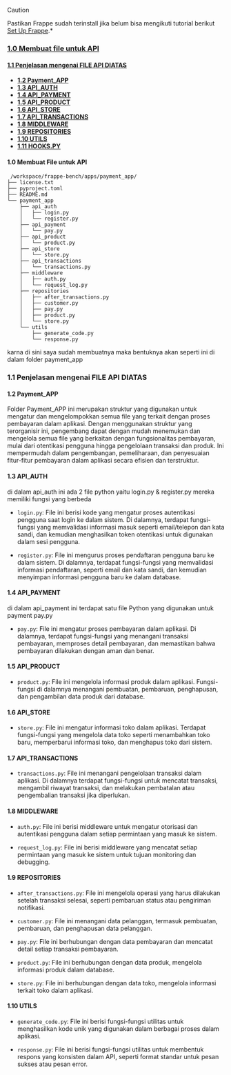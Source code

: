 > [!CAUTION]
> Pastikan Frappe sudah terinstall jika belum bisa mengikuti tutorial berikut [Set Up Frappe](https://github.com/KenkenOC/FOR-SOUNDBOX/tree/main/Set%20Up%20Frappe).*


### [1.0 Membuat file untuk API](#10-membuat-file-untuk-api-1)

#### [1.1 Penjelasan mengenai FILE API DIATAS](#11-penjelasan-mengenai-file-api-diatas-1)
- [**1.2 Payment_APP**](#12-payment_app)
- [**1.3 API_AUTH**](#13-api_auth)
- [**1.4 API_PAYMENT**](#14-api_payment)
- [**1.5 API_PRODUCT**](#15-api_product)
- [**1.6 API_STORE**](#16-api_store)
- [**1.7 API_TRANSACTIONS**](#17-api_transactions)
- [**1.8 MIDDLEWARE**](#18-middleware)
- [**1.9 REPOSITORIES**](#19-repositories)
- [**1.10 UTILS**](#110-utils)
- [**1.11 HOOKS.PY**]()


#### 1.0 Membuat File untuk API 

     /workspace/frappe-bench/apps/payment_app/
    ├── license.txt
    ├── pyproject.toml
    ├── README.md
    └── payment_app
        ├── api_auth
        │   ├── login.py
        │   └── register.py
        ├── api_payment
        │   └── pay.py
        ├── api_product
        │   └── product.py
        ├── api_store
        │   └── store.py
        ├── api_transactions
        │   └── transactions.py
        ├── middleware
        │   ├── auth.py
        │   └── request_log.py
        ├── repositories
        │   ├── after_transactions.py
        │   ├── customer.py
        │   ├── pay.py
        │   ├── product.py
        │   └── store.py
        └── utils
            ├── generate_code.py
            └── response.py

karna di sini saya sudah membuatnya maka bentuknya akan seperti ini di dalam folder payment_app


### 1.1 Penjelasan mengenai FILE API DIATAS

#### 1.2 Payment_APP
Folder Payment_APP ini merupakan struktur yang digunakan untuk mengatur dan mengelompokkan semua file yang terkait dengan proses pembayaran dalam aplikasi. Dengan menggunakan struktur yang terorganisir ini, pengembang dapat dengan mudah menemukan dan mengelola semua file yang berkaitan dengan fungsionalitas pembayaran, mulai dari otentikasi pengguna hingga pengelolaan transaksi dan produk. Ini mempermudah dalam pengembangan, pemeliharaan, dan penyesuaian fitur-fitur pembayaran dalam aplikasi secara efisien dan terstruktur.


#### 1.3 API_AUTH
di dalam api_auth ini ada 2 file python yaitu login.py & register.py mereka memiliki fungsi yang berbeda
     
* `login.py`: File ini berisi kode yang mengatur proses autentikasi pengguna saat login ke dalam sistem. Di dalamnya, terdapat 
fungsi-fungsi yang memvalidasi informasi masuk seperti email/telepon dan kata sandi, dan kemudian menghasilkan token otentikasi untuk digunakan dalam sesi pengguna.
     
* `register.py`: File ini mengurus proses pendaftaran pengguna baru ke dalam sistem. Di dalamnya, terdapat fungsi-fungsi yang memvalidasi informasi pendaftaran, seperti email dan kata sandi, dan kemudian menyimpan informasi pengguna baru ke dalam database.

#### 1.4 API_PAYMENT
di dalam api_payment ini terdapat satu file Python yang digunakan untuk payment pay.py

* `pay.py`: File ini mengatur proses pembayaran dalam aplikasi. Di dalamnya, terdapat fungsi-fungsi yang menangani transaksi pembayaran, memproses detail pembayaran, dan memastikan bahwa pembayaran dilakukan dengan aman dan benar.

#### 1.5 API_PRODUCT
* `product.py`: File ini mengelola informasi produk dalam aplikasi. Fungsi-fungsi di dalamnya menangani pembuatan, pembaruan, penghapusan, dan pengambilan data produk dari database.


#### 1.6 API_STORE 
* `store.py`: File ini mengatur informasi toko dalam aplikasi. Terdapat fungsi-fungsi yang mengelola data toko seperti menambahkan toko baru, memperbarui informasi toko, dan menghapus toko dari sistem.


#### 1.7 API_TRANSACTIONS
* `transactions.py`: File ini menangani pengelolaan transaksi dalam aplikasi. Di dalamnya terdapat fungsi-fungsi untuk mencatat transaksi, mengambil riwayat transaksi, dan melakukan pembatalan atau pengembalian transaksi jika diperlukan.


#### 1.8 MIDDLEWARE
* `auth.py`: File ini berisi middleware untuk mengatur otorisasi dan autentikasi pengguna dalam setiap permintaan yang masuk ke sistem.

* `request_log.py`: File ini berisi middleware yang mencatat setiap permintaan yang masuk ke sistem untuk tujuan monitoring dan debugging.


#### 1.9 REPOSITORIES
* `after_transactions.py`: File ini mengelola operasi yang harus dilakukan setelah transaksi selesai, seperti pembaruan status atau pengiriman notifikasi.

* `customer.py`: File ini menangani data pelanggan, termasuk pembuatan, pembaruan, dan penghapusan data pelanggan.

* `pay.py`: File ini berhubungan dengan data pembayaran dan mencatat detail setiap transaksi pembayaran.

* `product.py`: File ini berhubungan dengan data produk, mengelola informasi produk dalam database.

* `store.py`: File ini berhubungan dengan data toko, mengelola informasi terkait toko dalam aplikasi.

#### 1.10 UTILS
* `generate_code.py`: File ini berisi fungsi-fungsi utilitas untuk menghasilkan kode unik yang digunakan dalam berbagai proses dalam aplikasi.

* `response.py`: File ini berisi fungsi-fungsi utilitas untuk membentuk respons yang konsisten dalam API, seperti format standar untuk pesan sukses atau pesan error.
